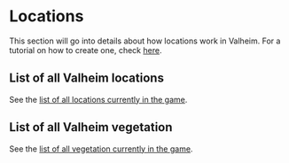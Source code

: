 ﻿# Locations
This section will go into details about how locations work in Valheim. For a tutorial on how to create one, check [here](../../tutorials/zones.md).

## List of all Valheim locations
See the [list of all locations currently in the game](location-list.md).

## List of all Valheim vegetation
See the [list of all vegetation currently in the game](vegetation-list.md).
